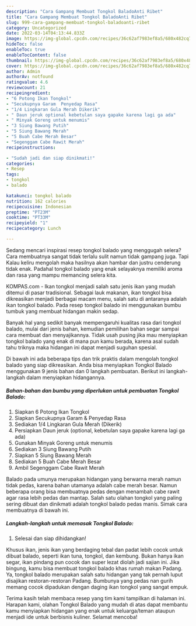 ```yaml
---
description: "Cara Gampang Membuat Tongkol BaladoAnti Ribet"
title: "Cara Gampang Membuat Tongkol BaladoAnti Ribet"
slug: 999-cara-gampang-membuat-tongkol-baladoanti-ribet
category: Uncategorized
date: 2022-03-14T04:13:44.833Z
image: https://img-global.cpcdn.com/recipes/36c62af7983ef8a5/680x482cq70/tongkol-balado-foto-resep-utama.jpg
hideToc: false
enableToc: true
enableTocContent: false
thumbnail: https://img-global.cpcdn.com/recipes/36c62af7983ef8a5/680x482cq70/tongkol-balado-foto-resep-utama.jpg
cover: https://img-global.cpcdn.com/recipes/36c62af7983ef8a5/680x482cq70/tongkol-balado-foto-resep-utama.jpg
author: Admin
authorAv: notfound
ratingvalue: 4.6
reviewcount: 21
recipeingredient:
- "6 Potong Ikan Tongkol"
- "Secukupnya Garam  Penyedap Rasa"
- "1/4 Lingkaran Gula Merah Dikerik"
- " Daun jeruk optional kebetulan saya gapake karena lagi ga ada"
- " Minyak Goreng untuk menumis"
- "3 Siung Bawang Putih"
- "5 Siung Bawang Merah"
- "5 Buah Cabe Merah Besar"
- "Segenggam Cabe Rawit Merah"
recipeinstructions:

- "Sudah jadi dan siap dinikmati!"
categories:
- Resep
tags:
- tongkol
- balado

katakunci: tongkol balado 
nutrition: 162 calories
recipecuisine: Indonesian
preptime: "PT23M"
cooktime: "PT33M"
recipeyield: "1"
recipecategory: Lunch

---
```



Sedang mencari inspirasi resep tongkol balado yang menggugah selera? Cara membuatnya sangat tidak terlalu sulit namun tidak gampang juga. Tapi Kalau keliru mengolah maka hasilnya akan hambar dan justru cenderung tidak enak. Padahal tongkol balado yang enak selayaknya memiliki aroma dan rasa yang mampu memancing selera kita.


KOMPAS.com - Ikan tongkol menjadi salah satu jenis ikan yang mudah ditemui di pasar tradisional. Sebagai lauk makanan, ikan tongkol bisa dikreasikan menjadi berbagai macam menu, salah satu di antaranya adalah ikan tongkol balado. Pada resep tongkol balado ini menggunakan bumbu tumbuk yang membuat hidangan makin sedap.

Banyak hal yang sedikit banyak mempengaruhi kualitas rasa dari tongkol balado, mulai dari jenis bahan, kemudian pemilihan bahan segar sampai cara membuat dan menyajikannya. Tidak usah pusing jika mau menyiapkan tongkol balado yang enak di mana pun kamu berada, karena asal sudah tahu triknya maka hidangan ini dapat menjadi suguhan spesial.


Di bawah ini ada beberapa tips dan trik praktis dalam mengolah tongkol balado yang siap dikreasikan. Anda bisa menyiapkan Tongkol Balado menggunakan 9 jenis bahan dan 0 langkah pembuatan. Berikut ini langkah-langkah dalam menyiapkan hidangannya.

<!--inarticleads1-->

##### Bahan-bahan dan bumbu yang diperlukan untuk pembuatan Tongkol Balado:

1. Siapkan 6 Potong Ikan Tongkol
1. Siapkan Secukupnya Garam &amp; Penyedap Rasa
1. Sediakan 1/4 Lingkaran Gula Merah (Dikerik)
1. Persiapkan  Daun jeruk (optional, kebetulan saya gapake karena lagi ga ada)
1. Gunakan  Minyak Goreng untuk menumis
1. Sediakan 3 Siung Bawang Putih
1. Siapkan 5 Siung Bawang Merah
1. Sediakan 5 Buah Cabe Merah Besar
1. Ambil Segenggam Cabe Rawit Merah


Balado pada umunya merupakan hidangan yang berwarna merah namun tidak pedas, karena bahan utamanya adalah cabe merah besar. Namun beberapa orang bisa membuatnya pedas dengan menambah cabe rawit agar rasa lebih pedas dan mantap. Salah satu olahan tongkol yang paling sering dibuat dan dinikmati adalah tongkol balado pedas manis. Simak cara membuatnya di bawah ini. 

<!--inarticleads2-->

##### Langkah-langkah untuk memasak Tongkol Balado:


1. Selesai dan siap dihidangkan!

Khusus ikan, jenis ikan yang berdaging tebal dan padat lebih cocok untuk dibuat balado, seperti ikan tuna, tongkol, dan kembung. Bukan hanya ikan segar, ikan pindang pun cocok dan super lezat diolah jadi sajian ini. Jika bingung, kamu bisa membuat tongkol balado khas rumah makan Padang. Ya, tongkol balado merupakan salah satu hidangan yang tak pernah luput disajikan restoran-restoran Padang. Bumbunya yang pedas nan gurih memang cocok dipadukan dengan daging ikan tongkol yang sangat empuk. 

Terima kasih telah membaca resep yang tim kami tampilkan di halaman ini. Harapan kami, olahan Tongkol Balado yang mudah di atas dapat membantu kamu menyiapkan hidangan yang enak untuk keluarga/teman ataupun menjadi ide untuk berbisnis kuliner. Selamat mencoba!
